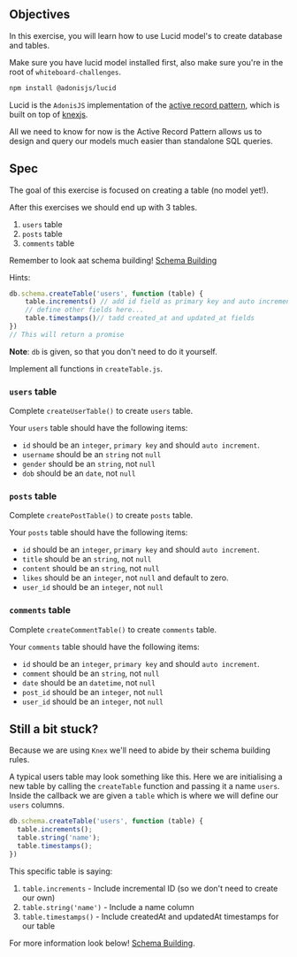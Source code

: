 ## Objectives

In this exercise, you will learn how to use Lucid model's to create database and tables.

Make sure you have lucid model installed first, also make sure you're in the root of `whiteboard-challenges`.

``` bash
npm install @adonisjs/lucid
```

Lucid is the `AdonisJS` implementation of the [active record pattern](https://en.wikipedia.org/wiki/Active_record_pattern), which is built on top of [knexjs](http://knexjs.org/).

All we need to know for now is the Active Record Pattern allows us to design and query our models much easier than standalone SQL queries.

## Spec
The goal of this exercise is focused on creating a table (no model yet!). 

After this exercises we should end up with 3 tables. 
1. `users` table
2. `posts` table
3. `comments` table

Remember to look aat schema building!
[Schema Building](https://knexjs.org/#Schema-Building)

Hints: 
``` js
db.schema.createTable('users', function (table) {
    table.increments() // add id field as primary key and auto increment
    // define other fields here...
    table.timestamps()// tadd created_at and updated_at fields
})
// This will return a promise
```

**Note**: `db` is given, so that you don't need to do it yourself.

Implement all functions in `createTable.js`.

### `users` table
Complete `createUserTable()` to create `users` table.

Your `users` table should have the following items:
- `id` should be an `integer`, `primary key` and should `auto increment`.
- `username` should be an `string` not `null`
- `gender` should be an `string`, not `null`
- `dob` should be an `date`, not `null`

### `posts` table
Complete `createPostTable()` to create `posts` table.

Your `posts` table should have the following items:
- `id` should be an `integer`, `primary key` and should `auto increment`.
- `title` should be an `string`, not `null`
- `content` should be an `string`, not `null`
- `likes` should be an `integer`, not `null` and default to zero.
- `user_id` should be an `integer`, not `null`

### `comments` table
Complete `createCommentTable()` to create `comments` table.

Your `comments` table should have the following items:
- `id` should be an `integer`, `primary key` and should `auto increment`.
- `comment` should be an `string`, not `null`
- `date` should be an `datetime`, not `null`
- `post_id` should be an `integer`, not `null`
- `user_id` should be an `integer`, not `null`










## Still a bit stuck?

Because we are using `Knex` we'll need to abide by their schema building rules.

A typical users table may look something like this. 
Here we are initialising a new table by calling the `createTable` function and passing it a name `users`.
Inside the callback we are given a `table` which is where we will define our `users` columns.

```javascript
db.schema.createTable('users', function (table) {
  table.increments();
  table.string('name');
  table.timestamps();
})
```

This specific table is saying:

1. `table.increments` - Include incremental ID (so we don't need to create our own)
2. `table.string('name')` - Include a name column
3. `table.timestamps()` - Include createdAt and updatedAt timestamps for our table


For more information look below!
[Schema Building](https://knexjs.org/#Schema-Building).




